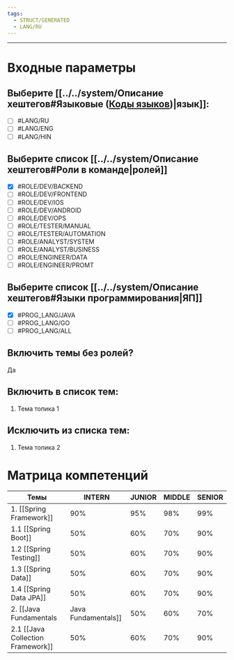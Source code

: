 ```yaml
---
tags:
  - STRUCT/GENERATED
  - LANG/RU
---
```


---
# Входные параметры
## Выберите [[../../system/Описание хештегов#Языковые ([Коды языков](https://ru.wikipedia.org/wiki/Коды_языков))|язык]]:
- [ ] #LANG/RU
- [ ] #LANG/ENG
- [ ] #LANG/HIN
## Выберите список [[../../system/Описание хештегов#Роли в команде|ролей]]
- [x] #ROLE/DEV/BACKEND
- [ ] #ROLE/DEV/FRONTEND
- [ ] #ROLE/DEV/IOS
- [ ] #ROLE/DEV/ANDROID
- [ ] #ROLE/DEV/OPS
- [ ] #ROLE/TESTER/MANUAL
- [ ] #ROLE/TESTER/AUTOMATION
- [ ] #ROLE/ANALYST/SYSTEM
- [ ] #ROLE/ANALYST/BUSINESS
- [ ] #ROLE/ENGINEER/DATA
- [ ] #ROLE/ENGINEER/PROMT
## Выберите список [[../../system/Описание хештегов#Языки программирования|ЯП]]
- [x] #PROG_LANG/JAVA
- [ ] #PROG_LANG/GO
- [ ] #PROG_LANG/ALL
## Включить темы без ролей?
Да
## Включить в список тем:
1. Тема топика 1
## Исключить из списка тем:
1. Тема топика 2
#  Матрица компетенций

| Темы                                       | INTERN | JUNIOR | MIDDLE | SENIOR |
| ------------------------------------------ | ------ | ------ | ------ | ------ |
| 1. [[Spring Framework]]                    | 90%    | 95%    | 98%    | 99%    |
| 1.1 [[Spring Boot]]                        | 50%    | 60%    | 70%    | 90%    |
| 1.2 [[Spring Testing]]                     | 50%    | 60%    | 70%    | 90%    |
| 1.3 [[Spring Data]]                        | 50%    | 60%    | 70%    | 90%    |
| 1.4 [[Spring Data JPA]]                    | 50%    | 60%    | 70%    | 90%    |
| 2. [[Java Fundamentals|Java Fundamentals]] | 50%    | 60%    | 70%    | 90%    |
| 2.1 [[Java Collection Framework]]          | 50%    | 60%    | 70%    | 90%    |


